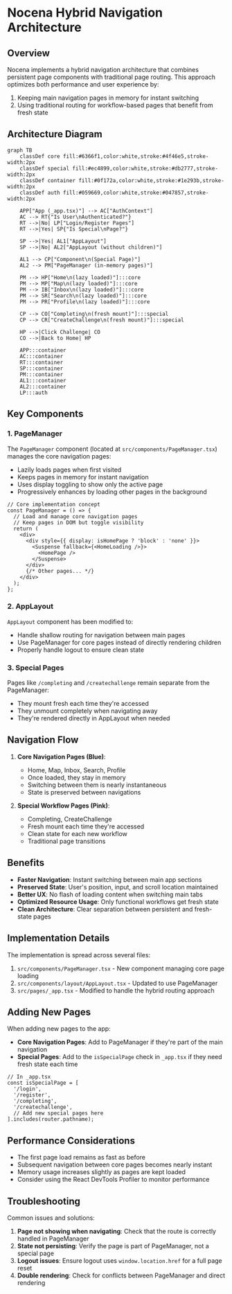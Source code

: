 # Nocena Hybrid Navigation Architecture

## Overview

Nocena implements a hybrid navigation architecture that combines persistent page components with traditional page routing. This approach optimizes both performance and user experience by:

1. Keeping main navigation pages in memory for instant switching
2. Using traditional routing for workflow-based pages that benefit from fresh state

## Architecture Diagram

```mermaid
graph TB
    classDef core fill:#6366f1,color:white,stroke:#4f46e5,stroke-width:2px
    classDef special fill:#ec4899,color:white,stroke:#db2777,stroke-width:2px
    classDef container fill:#0f172a,color:white,stroke:#1e293b,stroke-width:2px
    classDef auth fill:#059669,color:white,stroke:#047857,stroke-width:2px

    APP["App (_app.tsx)"] --> AC["AuthContext"]
    AC --> RT{"Is User\nAuthenticated?"}
    RT -->|No| LP["Login/Register Pages"]
    RT -->|Yes| SP{"Is Special\nPage?"}
    
    SP -->|Yes| AL1["AppLayout"]
    SP -->|No| AL2["AppLayout (without children)"]
    
    AL1 --> CP["Component\n(Special Page)"]
    AL2 --> PM["PageManager (in-memory pages)"]
    
    PM --> HP["Home\n(lazy loaded)"]:::core
    PM --> MP["Map\n(lazy loaded)"]:::core
    PM --> IB["Inbox\n(lazy loaded)"]:::core
    PM --> SR["Search\n(lazy loaded)"]:::core
    PM --> PR["Profile\n(lazy loaded)"]:::core
    
    CP --> CO["Completing\n(fresh mount)"]:::special
    CP --> CR["CreateChallenge\n(fresh mount)"]:::special
    
    HP -->|Click Challenge| CO
    CO -->|Back to Home| HP
    
    APP:::container
    AC:::container
    RT:::container
    SP:::container
    PM:::container
    AL1:::container
    AL2:::container
    LP:::auth
```

## Key Components

### 1. PageManager

The `PageManager` component (located at `src/components/PageManager.tsx`) manages the core navigation pages:

- Lazily loads pages when first visited
- Keeps pages in memory for instant navigation
- Uses display toggling to show only the active page
- Progressively enhances by loading other pages in the background

```tsx
// Core implementation concept
const PageManager = () => {
  // Load and manage core navigation pages
  // Keep pages in DOM but toggle visibility
  return (
    <div>
      <div style={{ display: isHomePage ? 'block' : 'none' }}>
        <Suspense fallback={<HomeLoading />}>
          <HomePage />
        </Suspense>
      </div>
      {/* Other pages... */}
    </div>
  );
};
```

### 2. AppLayout

`AppLayout` component has been modified to:

- Handle shallow routing for navigation between main pages
- Use PageManager for core pages instead of directly rendering children
- Properly handle logout to ensure clean state

### 3. Special Pages

Pages like `/completing` and `/createchallenge` remain separate from the PageManager:

- They mount fresh each time they're accessed
- They unmount completely when navigating away
- They're rendered directly in AppLayout when needed

## Navigation Flow

1. **Core Navigation Pages (Blue)**: 
   - Home, Map, Inbox, Search, Profile
   - Once loaded, they stay in memory
   - Switching between them is nearly instantaneous
   - State is preserved between navigations

2. **Special Workflow Pages (Pink)**:
   - Completing, CreateChallenge
   - Fresh mount each time they're accessed
   - Clean state for each new workflow
   - Traditional page transitions

## Benefits

- **Faster Navigation**: Instant switching between main app sections
- **Preserved State**: User's position, input, and scroll location maintained
- **Better UX**: No flash of loading content when switching main tabs
- **Optimized Resource Usage**: Only functional workflows get fresh state
- **Clean Architecture**: Clear separation between persistent and fresh-state pages

## Implementation Details

The implementation is spread across several files:

1. `src/components/PageManager.tsx` - New component managing core page loading
2. `src/components/layout/AppLayout.tsx` - Updated to use PageManager
3. `src/pages/_app.tsx` - Modified to handle the hybrid routing approach

## Adding New Pages

When adding new pages to the app:

- **Core Navigation Pages**: Add to PageManager if they're part of the main navigation
- **Special Pages**: Add to the `isSpecialPage` check in `_app.tsx` if they need fresh state each time

```tsx
// In _app.tsx
const isSpecialPage = [
  '/login', 
  '/register', 
  '/completing', 
  '/createchallenge',
  // Add new special pages here
].includes(router.pathname);
```

## Performance Considerations

- The first page load remains as fast as before
- Subsequent navigation between core pages becomes nearly instant
- Memory usage increases slightly as pages are kept loaded
- Consider using the React DevTools Profiler to monitor performance

## Troubleshooting

Common issues and solutions:

1. **Page not showing when navigating**: Check that the route is correctly handled in PageManager
2. **State not persisting**: Verify the page is part of PageManager, not a special page
3. **Logout issues**: Ensure logout uses `window.location.href` for a full page reset
4. **Double rendering**: Check for conflicts between PageManager and direct rendering